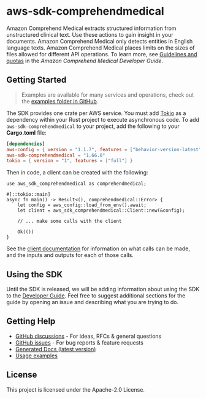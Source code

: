 # aws-sdk-comprehendmedical

Amazon Comprehend Medical extracts structured information from unstructured clinical text. Use these actions to gain insight in your documents. Amazon Comprehend Medical only detects entities in English language texts. Amazon Comprehend Medical places limits on the sizes of files allowed for different API operations. To learn more, see [Guidelines and quotas](https://docs.aws.amazon.com/comprehend-medical/latest/dev/comprehendmedical-quotas.html) in the _Amazon Comprehend Medical Developer Guide_.

## Getting Started

> Examples are available for many services and operations, check out the
> [examples folder in GitHub](https://github.com/awslabs/aws-sdk-rust/tree/main/examples).

The SDK provides one crate per AWS service. You must add [Tokio](https://crates.io/crates/tokio)
as a dependency within your Rust project to execute asynchronous code. To add `aws-sdk-comprehendmedical` to
your project, add the following to your **Cargo.toml** file:

```toml
[dependencies]
aws-config = { version = "1.1.7", features = ["behavior-version-latest"] }
aws-sdk-comprehendmedical = "1.66.0"
tokio = { version = "1", features = ["full"] }
```

Then in code, a client can be created with the following:

```rust,no_run
use aws_sdk_comprehendmedical as comprehendmedical;

#[::tokio::main]
async fn main() -> Result<(), comprehendmedical::Error> {
    let config = aws_config::load_from_env().await;
    let client = aws_sdk_comprehendmedical::Client::new(&config);

    // ... make some calls with the client

    Ok(())
}
```

See the [client documentation](https://docs.rs/aws-sdk-comprehendmedical/latest/aws_sdk_comprehendmedical/client/struct.Client.html)
for information on what calls can be made, and the inputs and outputs for each of those calls.

## Using the SDK

Until the SDK is released, we will be adding information about using the SDK to the
[Developer Guide](https://docs.aws.amazon.com/sdk-for-rust/latest/dg/welcome.html). Feel free to suggest
additional sections for the guide by opening an issue and describing what you are trying to do.

## Getting Help

* [GitHub discussions](https://github.com/awslabs/aws-sdk-rust/discussions) - For ideas, RFCs & general questions
* [GitHub issues](https://github.com/awslabs/aws-sdk-rust/issues/new/choose) - For bug reports & feature requests
* [Generated Docs (latest version)](https://awslabs.github.io/aws-sdk-rust/)
* [Usage examples](https://github.com/awslabs/aws-sdk-rust/tree/main/examples)

## License

This project is licensed under the Apache-2.0 License.

